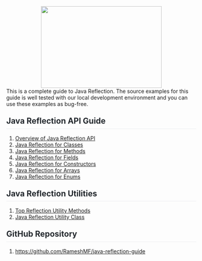 <div dir="ltr" style="text-align: left;" trbidi="on">
<div class="separator" style="clear: both; text-align: center;">
<a href="https://1.bp.blogspot.com/-J5r1O3gDXYA/W1m2zAW9KCI/AAAAAAAACzU/JVKUEBRlxKAaGljhKSnXow_AVqv4gboMQCLcBGAs/s1600/java-reflection-guide.png" imageanchor="1" style="margin-left: 1em; margin-right: 1em;"><img border="0" data-original-height="265" data-original-width="389" height="217" src="https://1.bp.blogspot.com/-J5r1O3gDXYA/W1m2zAW9KCI/AAAAAAAACzU/JVKUEBRlxKAaGljhKSnXow_AVqv4gboMQCLcBGAs/s320/java-reflection-guide.png" width="320"></a></div>
This is a complete guide&nbsp;to Java Reflection. The source <span id="IL_AD1" class="IL_AD">examples</span> for this guide is well tested with our local <span id="IL_AD2" class="IL_AD">development environment</span> and you can use these examples as bug-free.<br>
<h2 style="border-bottom: 1px solid rgb(234, 236, 239); box-sizing: border-box; color: #24292e; line-height: 1.25; margin-bottom: 16px; margin-top: 24px; padding-bottom: 0.3em;">
Java Reflection API Guide</h2>
<ol style="text-align: left;">
<li><a href="http://www.javaguides.net/2018/07/overview-of-java-reflection-api.html" target="_blank">Overview of Java Reflection API</a></li>
<li><a href="http://www.javaguides.net/2018/07/java-reflection-for-classes.html" target="_blank">Java Reflection for Classes</a></li>
<li><a href="http://www.javaguides.net/2018/07/java-reflection-for-methods.html" target="_blank">Java Reflection for Methods</a></li>
<li><a href="http://www.javaguides.net/2018/07/java-reflection-for-fields.html" target="_blank">Java Reflection for Fields</a></li>
<li><a href="http://www.javaguides.net/2018/07/java-reflection-for-constructors.html" target="_blank">Java Reflection for Constructors</a></li>
<li><a href="http://www.javaguides.net/2018/07/java-reflection-for-arrays.html" target="_blank">Java Reflection for Arrays</a></li>
<li><a href="http://www.javaguides.net/2018/07/java-reflection-for-enums.html" target="_blank">Java Reflection for Enums</a>&nbsp;</li>
</ol>
<div>
<h2 style="border-bottom: 1px solid rgb(234, 236, 239); box-sizing: border-box; color: #24292e; line-height: 1.25; margin-bottom: 16px; margin-top: 24px; padding-bottom: 0.3em;">
Java Reflection Utilities</h2>
<ol>
<li><a href="http://www.javaguides.net/2018/07/top-reflection-utility-methods.html" target="_blank">Top Reflection Utility Methods</a></li>
<li><a href="http://www.javaguides.net/2018/07/java-reflection-utility-class.html" target="_blank">Java Reflection Utility Class</a>&nbsp;</li>
</ol>
<div>
<h2 style="border-bottom: 1px solid rgb(234, 236, 239); box-sizing: border-box; color: #24292e; line-height: 1.25; margin-bottom: 16px; margin-top: 24px; padding-bottom: 0.3em;">
GitHub Repository</h2>
</div>
</div>
<div>
<ol style="text-align: left;">
<li><a href="https://github.com/RameshMF/java-reflection-guide">https://github.com/RameshMF/java-reflection-guide</a></li>
</ol>
</div>
<div>
<br></div>
<div>
<br></div>
</div>

